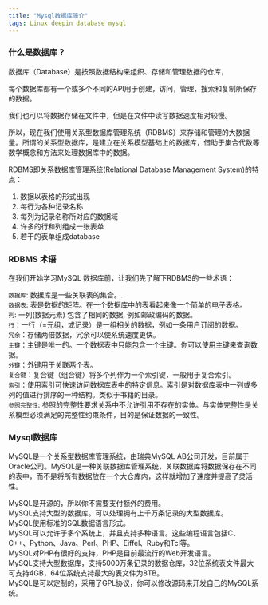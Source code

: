 ```yaml
---      
title: "Mysql数据库简介"      
tags: Linux deepin database mysql       
---      
```

      
### 什么是数据库？  
数据库（Database）是按照数据结构来组织、存储和管理数据的仓库，  
  
每个数据库都有一个或多个不同的API用于创建，访问，管理，搜索和复制所保存的数据。  
  
我们也可以将数据存储在文件中，但是在文件中读写数据速度相对较慢。  
  
所以，现在我们使用关系型数据库管理系统（RDBMS）来存储和管理的大数据量。所谓的关系型数据库，是建立在关系模型基础上的数据库，借助于集合代数等数学概念和方法来处理数据库中的数据。  
  
RDBMS即关系数据库管理系统(Relational Database Management System)的特点：  
  
1. 数据以表格的形式出现  
2. 每行为各种记录名称  
3. 每列为记录名称所对应的数据域  
4. 许多的行和列组成一张表单  
5. 若干的表单组成database      
    
### RDBMS 术语    
在我们开始学习MySQL 数据库前，让我们先了解下RDBMS的一些术语：    
    
`数据库`: 数据库是一些关联表的集合。.    
`数据表`: 表是数据的矩阵。在一个数据库中的表看起来像一个简单的电子表格。    
`列`: 一列(数据元素) 包含了相同的数据, 例如邮政编码的数据。    
`行`：一行（=元组，或记录）是一组相关的数据，例如一条用户订阅的数据。    
`冗余`：存储两倍数据，冗余可以使系统速度更快。    
`主键`：主键是唯一的。一个数据表中只能包含一个主键。你可以使用主键来查询数据。    
`外键`：外键用于关联两个表。    
`复合键`：复合键（组合键）将多个列作为一个索引键，一般用于复合索引。    
`索引`：使用索引可快速访问数据库表中的特定信息。索引是对数据库表中一列或多列的值进行排序的一种结构。类似于书籍的目录。    
`参照完整性`: 参照的完整性要求关系中不允许引用不存在的实体。与实体完整性是关系模型必须满足的完整性约束条件，目的是保证数据的一致性。      
### Mysql数据库      
MySQL是一个关系型数据库管理系统，由瑞典MySQL AB公司开发，目前属于Oracle公司。MySQL是一种关联数据库管理系统，关联数据库将数据保存在不同的表中，而不是将所有数据放在一个大仓库内，这样就增加了速度并提高了灵活性。      
      
MySQL是开源的，所以你不需要支付额外的费用。      
MySQL支持大型的数据库。可以处理拥有上千万条记录的大型数据库。      
MySQL使用标准的SQL数据语言形式。      
MySQL可以允许于多个系统上，并且支持多种语言。这些编程语言包括C、C++、Python、Java、Perl、PHP、Eiffel、Ruby和Tcl等。      
MySQL对PHP有很好的支持，PHP是目前最流行的Web开发语言。      
MySQL支持大型数据库，支持5000万条记录的数据仓库，32位系统表文件最大可支持4GB，64位系统支持最大的表文件为8TB。      
MySQL是可以定制的，采用了GPL协议，你可以修改源码来开发自己的MySQL系统。      
